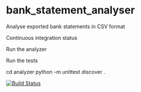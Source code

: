 # bank_statement_analyser
Analyse exported bank statements in CSV format

Continuous integration status

Run the analyzer


Run the tests

cd analyzer
python -m unittest discover .


[![Build Status](https://travis-ci.org/egenerat/bank-statement-analyser.svg?branch=master)](https://travis-ci.org/egenerat/bank-statement-analyser)
